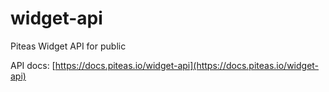 # widget-api
Piteas Widget API for public

API docs: [https://docs.piteas.io/widget-api](https://docs.piteas.io/widget-api)

